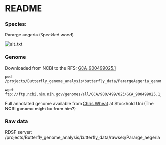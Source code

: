 # README

### Species: 

Pararge aegeria (Speckled wood) 

![alt_txt][Parargeaegeria.fig]

[Parargeaegeria.fig]:https://user-images.githubusercontent.com/12142475/46355235-55943c80-c658-11e8-8fa3-ab38f2e0433c.png


### Genome

Downloaded from NCBI to the RFS: [GCA_900499025.1](https://www.ncbi.nlm.nih.gov/assembly/GCA_900499025.1/?expt_dict=b&utm_expid=.AUTBVZdtRVGcQs7InIDH9A.2&utm_referrer=https%3A%2F%2Fwww.ncbi.nlm.nih.gov%2Fgenome%2F%3Fterm%3Dpararge%2Baegeria)

```
pwd
/projects/Butterfly_genome_analysis/butterfly_data/ParargeAegeria_genome_NCBI

wget ftp://ftp.ncbi.nlm.nih.gov/genomes/all/GCA/900/499/025/GCA_900499025.1_Paegeria_k64b2000_dplexOGS2/*

```

Full annotated genome available from [Chris Wheat](https://www.su.se/english/profiles/cwhea-1.191315) at Stockhold Uni (The NCBI genome might be from him?)


### Raw data

RDSF server:
/projects/Butterfly_genome_analysis/butterfly_data/rawseq/Pararge_aegeria

